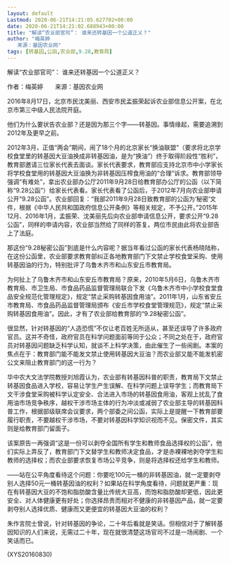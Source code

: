 ```yaml
---
layout: default
Lastmod: 2020-06-21T14:21:05.627702+00:00
date: 2020-06-21T14:21:02.688943+00:00
title: "解读“农业部官司”： 谁来还转基因一个公道正义？"
author: "梅英婷
　　来源：基因农业网"
tags: [转基因,公函,农业部,9.28,教育局]
---
```


解读“农业部官司”： 谁来还转基因一个公道正义？

作者：梅英婷　　来源：基因农业网

2016年8月17日，北京市民沈美丽、西安市民孟振荣起诉农业部信息公开案，在北京市第三中级人民法院开庭。

他们为什么要状告农业部？还是因为那三个字——转基因。事情缘起，需要追溯到2012年及更早之前。

2012年3月，正值“两会”期间，闹了18个月的北京家长“换油联盟”（要求将北京学校食堂里的转基因大豆油换成非转基因油，是为“换油”）终于取得阶段性“胜利”，教育部邀请三位家长代表去面谈。家长代表要求，教育部应支持北京市中小学家长将学校食堂用的转基因大豆油换为非转基因压榨食用油的“合理”诉求。教育部领导强调“有难处”，拿出农业部办公厅2011年9月28日给教育部办公厅的公函（以下简称“9.28公函”）给家长代表看。家长代表看了公函后，于2012年7月向农业部申请公开“9.28公函”。农业部回复：“我部2011年9月28日致教育部的公函为‘秘密’文件，根据《中华人民共和国政府信息公开条例》等相关规定，不予公开。”2015年12月、2016年1月，孟振荣、沈美丽先后向农业部申请信息公开，要求公开“9.28公函”，同样的申请内容，农业部当然给了同样的答复。两位市民由此将农业部告上了法庭。

那这份“9.28秘密公函”到底是什么内容呢？据当年看过公函的家长代表杨晓陆称，在这份公函里，农业部要求教育部纠正各地教育部门下文禁止学校食堂采购、使用转基因油的行为，特别批评了乌鲁木齐市和山东安丘市教育局。

为何扯上了乌鲁木齐市和山东安丘市教育局？原来，2010年5月6日，乌鲁木齐市教育局、市卫生局、市食品药品监督管理局联合下发《乌鲁木齐市中小学校食堂食品安全规范化管理规定》，规定“禁止采购转基因食用油”。2011年1月，山东省安丘市教育局、市食品药品监督管理局颁布《安丘市学校食堂管理规范》，规定“禁止采购转基因食用油”。因此，才有了农业部给教育部的“9.28秘密公函”。

很显然，针对转基因的“人造恐慌”不仅让老百姓无所适从，甚至还误导了许多政府官员。这并不奇怪，政府官员在科学问题面前等同于公众；不同之处在于，政府官员对转基因问题缺乏科学认知，就谈不上科学决策，由此催生了一些闹剧。本案的焦点在于：教育部门能不能发文禁止使用转基因大豆油？而农业部又能不能发机密公文来阻止教育部门的这一行为？

华中农大文法学院教授刘旭霞认为，农业部有转基因科普的职责，教育局下文禁止转基因食品进入学校，容易让学生产生误解、在科学问题上误导学生；而教育局下文干涉食堂采购被科学认定安全、合法进入市场的转基因食用油，客观上扰乱了食用油市场竞争秩序，越权干涉市场主体的行为冲淡或减弱了农业部主导的转基因科普工作，根据部级联席会议要求，两个部委之间公函，实际上是提醒一下教育部要履行职责，不要越权干涉市场，不要对转基因科学知识视而不见。保密文件，其实则是给教育部门留面子。

该案原告一再强调“这是一份可以剥夺全国所有学生和教师食品选择权的公函”，他们实际上弄反了，教育部门下文替学生和教师决定食品，才是赤裸裸地剥夺学生和教师的选择权；而农业部要求恢复市场公平竞争，则是将选择权还给学生和教师。

——站在公平角度看待这个问题：你要吃100元一桶的非转基因油，就一定要剥夺别人选择50元一桶转基因油的权利？如果站在科学角度看待，问题就更严重：现在有转基因大豆的不饱和脂肪酸含量比传统大豆高，而饱和脂肪酸却更低，因此更安全、对人体健康更有好处；你选择昂贵而相对不健康的非转基因产品，就一定要剥夺别人选择优质、健康而又更便宜的转基因大豆油的权利？

朱作言院士曾说，针对转基因的争论，二十年后看就是笑话。但相信对于了解转基因知识的人们来说，无需过二十年，现在就很清楚这场官司不过是一场闹剧、一个笑话而已。

(XYS20160830)


